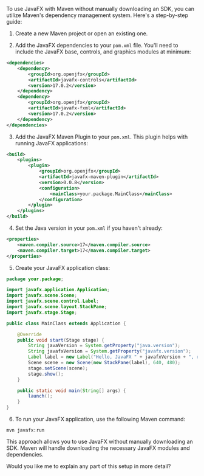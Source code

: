 To use JavaFX with Maven without manually downloading an SDK, you can utilize Maven's dependency management system. Here's a step-by-step guide:

1. Create a new Maven project or open an existing one.

2. Add the JavaFX dependencies to your `pom.xml` file. You'll need to include the JavaFX base, controls, and graphics modules at minimum:

```xml
<dependencies>
    <dependency>
        <groupId>org.openjfx</groupId>
        <artifactId>javafx-controls</artifactId>
        <version>17.0.2</version>
    </dependency>
    <dependency>
        <groupId>org.openjfx</groupId>
        <artifactId>javafx-fxml</artifactId>
        <version>17.0.2</version>
    </dependency>
</dependencies>
```

3. Add the JavaFX Maven Plugin to your `pom.xml`. This plugin helps with running JavaFX applications:

```xml
<build>
    <plugins>
        <plugin>
            <groupId>org.openjfx</groupId>
            <artifactId>javafx-maven-plugin</artifactId>
            <version>0.0.8</version>
            <configuration>
                <mainClass>your.package.MainClass</mainClass>
            </configuration>
        </plugin>
    </plugins>
</build>
```

4. Set the Java version in your `pom.xml` if you haven't already:

```xml
<properties>
    <maven.compiler.source>17</maven.compiler.source>
    <maven.compiler.target>17</maven.compiler.target>
</properties>
```

5. Create your JavaFX application class:

```java
package your.package;

import javafx.application.Application;
import javafx.scene.Scene;
import javafx.scene.control.Label;
import javafx.scene.layout.StackPane;
import javafx.stage.Stage;

public class MainClass extends Application {

    @Override
    public void start(Stage stage) {
        String javaVersion = System.getProperty("java.version");
        String javafxVersion = System.getProperty("javafx.version");
        Label label = new Label("Hello, JavaFX " + javafxVersion + ", running on Java " + javaVersion + ".");
        Scene scene = new Scene(new StackPane(label), 640, 480);
        stage.setScene(scene);
        stage.show();
    }

    public static void main(String[] args) {
        launch();
    }
}
```

6. To run your JavaFX application, use the following Maven command:

```
mvn javafx:run
```

This approach allows you to use JavaFX without manually downloading an SDK. Maven will handle downloading the necessary JavaFX modules and dependencies.

Would you like me to explain any part of this setup in more detail?
